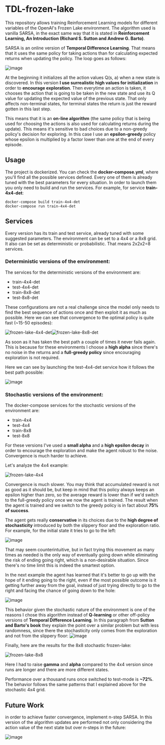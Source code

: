 # TDL-frozen-lake
This repository allows training Reinforcement Learning models for different variables of the OpenAI's Frozen Lake environment. The algorithm used is vanilla SARSA, in the exact same way that it is stated in **Reinforcement Learning, An Introduction (Richard S. Sutton and Andrew G. Barto)**.

SARSA is an online version of **Temporal Difference Learning**. That means that it uses the same policy for taking actions than for calculating expected returns when updating the policy. The loop goes as follows:

![image](https://user-images.githubusercontent.com/26325749/145645431-62e30720-fe43-4e02-8319-eb319b025124.png)

At the beginning it initializes all the action values Q(s, a) when a new state is discovered. In this version **I use surrealistic high values for initialization** in order to **encourage exploration**.
Then everytime an action is taken, it chooses the action that is going to be taken in the new state and use its Q value for updating the expected value of the previous state. That only affects non-terminal states, for terminal states the return is just the reward gotten in this last step.

This means that it is an **on-line algorithm** (the same policy that is being used for choosing the actions is also used for calculating returns during the update). This means it's sensitive to bad choices due to a non-greedy policy's decision for exploring. In this case I use an **epsilon-greedy** policy whose epsilon is multiplied by a factor lower than one at the end of every episode.

## Usage

The project is dockerized. You can check the **docker-compose.yml**, where you'll find all the possible services defined. Every one of them is already tuned with the best parameters for every situation. In order to launch them you only need to build and run the services. For example, for service **train-4x4-det**:
```
docker-compose build train-4x4-det
docker-compose run train-4x4-det
```

## Services
Every version has its train and test service, already tuned with some suggested parameters. The environment can be set to a 4x4 or a 8x8 grid. It also can be set as deterministic or probabilistic. That means 2x2x2=8 services.

### Deterministic versions of the environment:

The services for the deterministic versions of the environment are:
* train-4x4-det
* test-4x4-det
* train-8x8-det
* test-8x8-det

These configurations are not a real challenge since the model only needs to find the best sequence of actions once and then exploit it as much as possible. Here we can see that convergence to the optimal policy is quite fast (~15-50 episodes):

![frozen-lake-4x4-det](https://user-images.githubusercontent.com/26325749/145644502-7787bbfb-ba0b-4da4-8a27-5879eb4c21a1.png)![frozen-lake-8x8-det](https://user-images.githubusercontent.com/26325749/145644517-f8b1f8c0-ec43-40cd-8fbd-af80d0137724.png)



As soon as it has taken the best path a couple of times it never fails again. This is because for these environments I choose a **high alpha** since there's no noise in the returns and a **full-greedy policy** since encouraging exploration is not required.

Here we can see by launching the test-4x4-det service how it follows the best path possible:

![image](https://user-images.githubusercontent.com/26325749/145644552-d7c0eca9-b514-4a19-bd05-14f133b0754a.png)


### Stochastic versions of the environment:

The docker-compose services for the stochastic versions of the environment are:
* train-4x4
* test-4x4
* train-8x8
* test-8x8

For these versions I've used a **small alpha** and a **high epsilon decay** in order to encourage the exploration and make the agent robust to the noise. Convergence is much harder to achieve.

Let's analyze the 4x4 example:

![frozen-lake-4x4](https://user-images.githubusercontent.com/26325749/145644576-e800a3b1-aef1-4da3-b821-f6f2acf4bcb1.png)

Convergence is much slower. You may think that accumulated reward is not as good as it should be, but keep in mind that this policy always keeps an epsilon higher than zero, so the average reward is lower than if we'd switch to the full-greedy policy once we now the agent is trained. The result when the agent is trained and we switch to the greedy policy is in fact about **75% of success**.

The agent gets really **conservative** in its choices due to the **high degree of stochasticity**
introduced by both the slippery floor and the exploration ratio. For example, for the initial state it tries to go to the left:

![image](https://user-images.githubusercontent.com/26325749/145644801-d62ff22d-f314-4d76-ad45-fa2a02a07eed.png)

That may seem counterintuitive, but in fact trying this movement as many times as needed is the only way of eventually going down while eliminating the risk of ending going right, which is a non-desirable situation. Since there's no time limit this is indeed the smartest option.

In the next example the agent has learned that it's better to go up with the hope of it ending going to the right, even if the most possible outcome is it getting further away from the goal, instead of just trying directly to go to the right and facing the chance of going down to the hole:

![image](https://user-images.githubusercontent.com/26325749/145645034-b7d7355f-bed7-4412-9d14-9d397dd79911.png)

This behavior given the stochastic nature of the environment is one of the reasons I chose this algorithm instead of **Q-learning** or other off-policy versions of **Temporal Difference Learning**. In this paragraph from **Sutton and Barto's book** they explain the point over a similar problem but with less randomness, since there the stochasticity only comes from the exploration and not from the slippery floor:
![image](https://user-images.githubusercontent.com/26325749/145646053-5c2c6b41-3764-4761-8399-26994b4581c8.png)

Finally, here are the results for the 8x8 stochastic frozen-lake:

![frozen-lake-8x8](https://user-images.githubusercontent.com/26325749/145646701-238769b7-9706-4068-87a0-abc18bc7db2e.png)

Here I had to raise **gamma** and **alpha** compared to the 4x4 version since runs are longer and there are more different states.

Performance over a thousand runs once switched to test-mode is **~72%**. The behavior follows the same patterns that I explained above for the stochastic 4x4 grid.

## Future Work
in order to achieve faster convergence, implement n-step SARSA. In this version of the algorithm updates are performed not only considering the action value of the next state but over n-steps in the future:

![image](https://user-images.githubusercontent.com/26325749/145721595-6e357b47-ef8b-44f6-8b58-491f81f35180.png)


